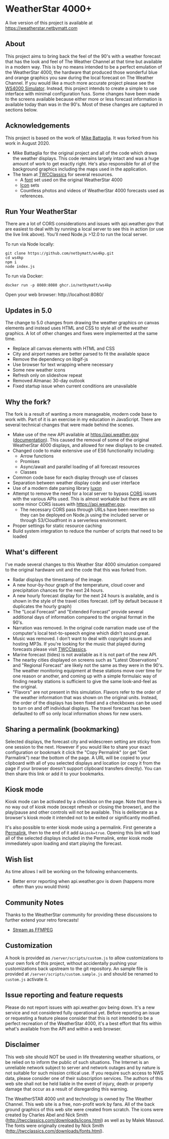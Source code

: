 # WeatherStar 4000+

A live version of this project is available at https://weatherstar.netbymatt.com

## About

This project aims to bring back the feel of the 90's with a weather forecast that has the look and feel of The Weather Channel at that time but available in a modern way. This is by no means intended to be a perfect emulation of the WeatherStar 4000, the hardware that produced those wonderful blue and orange graphics you saw during the local forecast on The Weather Channel. If you would like a much more accurate project please see the [WS4000 Simulator](http://www.taiganet.com/). Instead, this project intends to create a simple to use interface with minimal configuration fuss. Some changes have been made to the screens available because either more or less forecast information is available today than was in the 90's. Most of these changes are captured in sections below.

## Acknowledgements

This project is based on the work of [Mike Battaglia](https://github.com/vbguyny/ws4kp). It was forked from his work in August 2020.

* Mike Battaglia for the original project and all of the code which draws the weather displays. This code remains largely intact and was a huge amount of work to get exactly right. He's also responsible for all of the background graphics including the maps used in the application.
* The team at [TWCClassics](https://twcclassics.com/) for several resources.
	* A [font](https://twcclassics.com/downloads.html) set used on the original WeatherStar 4000
	* [Icon](https://twcclassics.com/downloads.html) sets
	* Countless photos and videos of WeatherStar 4000 forecasts used as references.

## Run Your WeatherStar
There are a lot of CORS considerations and issues with api.weather.gov that are easiest to deal with by running a local server to see this in action (or use the live link above). You'll need Node.js >12.0 to run the local server.

To run via Node locally:
```
git clone https://github.com/netbymatt/ws4kp.git
cd ws4kp
npm i
node index.js
```

To run via Docker: 
```
docker run -p 8080:8080 ghcr.io/netbymatt/ws4kp
```
Open your web browser: http://localhost:8080/ 

## Updates in 5.0
The change to 5.0 changes from drawing the weather graphics on canvas elements and instead uses HTML and CSS to style all of the weather graphics. A lot of other changes and fixes were implemented at the same time.

* Replace all canvas elements with HTML and CSS
* City and airport names are better parsed to fit the available space
* Remove the dependency on libgif-js
* Use browser for text wrapping where necessary
* Some new weather icons
* Refresh only on slideshow repeat
* Removed Almanac 30-day outlook
* Fixed startup issue when current conditions are unavailable

## Why the fork?

The fork is a result of wanting a more manageable, modern code base to work with. Part of it is an exercise in my education in JavaScript. There are several technical changes that were made behind the scenes.

* Make use of the new API available at https://api.weather.gov ([documentation](https://www.weather.gov/documentation/services-web-api)). This caused the removal of some of the original WeatherStar 4000 displays, and allowed for new displays to be created.
* Changed code to make extensive use of ES6 functionality including:
	* Arrow functions
	* Promises
	* Async/await and parallel loading of all forecast resources
	* Classes
* Common code base for each display through use of classes
* Separation between weather display code and user interface
* Use of a modern date parsing library [luxon](https://moment.github.io/luxon/)
* Attempt to remove the need for a local server to bypass [CORS](https://developer.mozilla.org/en-US/docs/Web/HTTP/CORS) issues with the various APIs used. This is almost workable but there are still some minor CORS issues with https://api.weather.gov.
	* The necessary CORS pass through URLs have been rewritten so they can be deployed on Node.js using the included server or through S3/Cloudfront in a serverless environment.
* Proper settings for static resource caching
* Build system integration to reduce the number of scripts that need to be loaded

## What's different

I've made several changes to this Weather Star 4000 simulation compared to the original hardware unit and the code that this was forked from.

* Radar displays the timestamp of the image.
* A new hour-by-hour graph of the temperature, cloud cover and precipitation chances for the next 24 hours.
* A new hourly forecast display for the next 24 hours is available, and is shown in the style of the travel cities forecast. (off by default because it duplicates the hourly graph)
* The "Local Forecast" and "Extended Forecast" provide several additional days of information compared to the original format in the 90's.
* Narration was removed. In the original code narration made use of the computer's local text-to-speech engine which didn't sound great.
* Music was removed. I don't want to deal with copyright issues and hosting MP3s. If you're looking for the music that played during forecasts please visit [TWCClassics](https://twcclassics.com/audio/).
* Marine forecast (tides) is not available as it is not part of the new API.
* The nearby cities displayed on screens such as "Latest Observations" and "Regional Forecast" are likely not the same as they were in the 90's. The weather monitoring equipment at these stations move over time for one reason or another, and coming up with a simple formulaic way of finding nearby stations is sufficient to give the same look-and-feel as the original.
* "Flavors" are not present in this simulation. Flavors refer to the order of the weather information that was shown on the original units. Instead, the order of the displays has been fixed and a checkboxes can be used to turn on and off individual displays. The travel forecast has been defaulted to off so only local information shows for new users.

## Sharing a permalink (bookmarking)
Selected displays, the forecast city and widescreen setting are sticky from one session to the next. However if you would like to share your exact configuration or bookmark it click the "Copy Permalink" (or get "Get Parmalink") near the bottom of the page. A URL will be copied to your clipboard with all of you selected displays and location (or copy it from the page if your browser doesn't support clipboard transfers directly). You can then share this link or add it to your bookmarks.

## Kiosk mode
Kiosk mode can be activated by a checkbox on the page. Note that there is no way out of kiosk mode (except refresh or closing the browser), and the play/pause and other controls will not be available. This is deliberate as a browser's kiosk mode it intended not to be exited or significantly modified.

It's also possible to enter kiosk mode using a permalink. First generate a [Permalink](#sharing-a-permalink-bookmarking), then to the end of it add `&kiosk=true`. Opening this link will load all of the selected displays included in the Permalink, enter kiosk mode immediately upon loading and start playing the forecast.

## Wish list

As time allows I will be working on the following enhancements.

* Better error reporting when api.weather.gov is down (happens more often than you would think)

## Community Notes

Thanks to the WeatherStar community for providing these discussions to further extend your retro forecasts!

* [Stream as FFMPEG](https://github.com/netbymatt/ws4kp/issues/37#issuecomment-2008491948)

## Customization
A hook is provided as `/server/scripts/custom.js` to allow customizations to your own fork of this project, without accidentally pushing your customizations back upstream to the git repository. An sample file is provided at `/server/scripts/custom.sample.js` and should be renamed to `custom.js` activate it.

## Issue reporting and feature requests

Please do not report issues with api.weather.gov being down. It's a new service and not considered fully operational yet. Before reporting an issue or requesting a feature please consider that this is not intended to be a perfect recreation of the WeatherStar 4000, it's a best effort that fits within what's available from the API and within a web browser.

## Disclaimer

This web site should NOT be used in life threatening weather situations, or be relied on to inform the public of such situations. The Internet is an unreliable network subject to server and network outages and by nature is not suitable for such mission critical use. If you require such access to NWS data, please consider one of their subscription services. The authors of this web site shall not be held liable in the event of injury, death or property damage that occur as a result of disregarding this warning.

The WeatherSTAR 4000 unit and technology is owned by The Weather Channel. This web site is a free, non-profit work by fans. All of the back ground graphics of this web site were created from scratch.  The icons were created by Charles Abel and Nick Smith (http://twcclassics.com/downloads/icons.html) as well as by Malek Masoud.  The fonts were originally created by Nick Smith (http://twcclassics.com/downloads/fonts.html).

